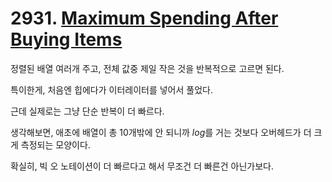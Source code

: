 # 2931. [Maximum Spending After Buying Items](./2931.cpp)

정렬된 배열 여러개 주고, 전체 값중 제일 작은 것을 반복적으로 고르면 된다.

특이한게, 처음엔 힙에다가 이터레이터를 넣어서 풀었다.

근데 실제로는 그냥 단순 반복이 더 빠르다.

생각해보면, 애초에 배열이 총 10개밖에 안 되니까 $log$를 거는 것보다 오버헤드가 더 크게 측정되는 모양이다.

확실히, 빅 오 노테이션이 더 빠르다고 해서 무조건 더 빠른건 아닌가보다.
